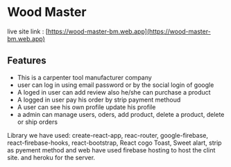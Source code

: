 # Wood Master

live site link : [https://wood-master-bm.web.app](https://wood-master-bm.web.app)


## Features

- This is a carpenter tool manufacturer company
- user can log in using email password or by the social login of google
- A loged in user can add review also he/she can purchase a product
- A logged in user pay his order by strip payment methoud
- A user can see his own profile update his profile
- a admin can manage users, oders, add product, delete a product, delete or ship orders

Library we have used: create-react-app, reac-router, google-firebase, react-firebase-hooks, react-bootstrap,  React cogo Toast, Sweet alart, strip as pyement method and web have used firebase hosting to host the clint site. and heroku for the server. 